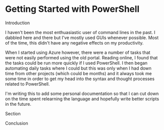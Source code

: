 # Getting Started with PowerShell

Introduction

I haven't been the most enthuasiastic user of command lines in the past. I dabbled here and there but I've mostly used GUIs whenever possible. Most of the time, this didn't have any negative effects on my productivity.

When I started using Azure however, there were a number of tasks that were not easily performed using the old portal. Reading online, I found that the tasks could be run more quickly if I used PowerShell. I then began automating daily tasks where I could but this was only when I had down time from other projects (which could be months) and it always took me some time in order to get my head into the syntax and thought processes related to PowerShell.

I'm writing this to add some personal documentation so that I can cut down on the time spent relearning the language and hopefully write better scripts in the future.

Section 

Conclusion